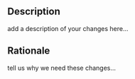 ## Description

add a description of your changes here...

## Rationale

tell us why we need these changes...
